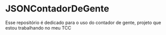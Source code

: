 # JSONContadorDeGente

Esse repositório é dedicado para o uso do contador de gente, projeto que estou trabalhando no meu TCC
